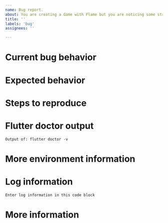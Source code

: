 ```yaml
---
name: Bug report.
about: You are creating a Game with Flame but you are noticing some strange behavior, that it throws an unexpected exception, or that it is not working according to the specifications.
title: ''
labels: 'bug'
assignees: ''

---
```



<!-- When reporting a bug, please read this complete template and fill all the questions in order to get a better response -->

# Current bug behavior
<!-- What is the current behavior that you see? -->

# Expected behavior
<!-- What behavior did you expect? -->

# Steps to reproduce
<!-- This one is very important, please be very precise in how we can reproduce this bug -->
<!-- If possible please report steps based on the example from this plugin! -->
<!-- If you can make a minimal reproducible example it is incredibly helpful, the simplest is to share a link to https://zapp.run, you can start from https://zapp.run/edit/flame where all dependencies are already set up. -->

# Flutter doctor output
<!-- Execute in a terminal and put output into code block below -->
```
Output of: flutter doctor -v
```

# More environment information
<!--
Create a list of more environment information, like:
* Flame version: 1.0.0
* Platform affected: android, ios, web
* Platform version affected: android 9, ios 13
-->

# Log information
<!-- If you have any debug / error logging, please fill it here within the code block below -->
```
Enter log information in this code block
```

# More information
<!-- Do you have any other useful information about this bug report? Please write it down here -->
<!-- Possible helpful information: references to other sites/repositories -->
<!-- Are you interested in working on a PR for this? -->
